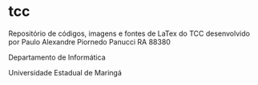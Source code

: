 # tcc
Repositório de códigos, imagens e fontes de LaTex do TCC desenvolvido por Paulo Alexandre Piornedo Panucci RA 88380 

Departamento de Informática

Universidade Estadual de Maringá
